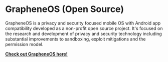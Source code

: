 # GrapheneOS (Open Source)
GrapheneOS is a privacy and security focused mobile OS with Android app compatibility developed as a non-profit open source project. It's focused on the research and development of privacy and security technology including substantial improvements to sandboxing, exploit mitigations and the permission model.
<br>

**[<i class="fa-solid fa-fire"></i> Check out GrapheneOS here!](https://grapheneos.org/)**
